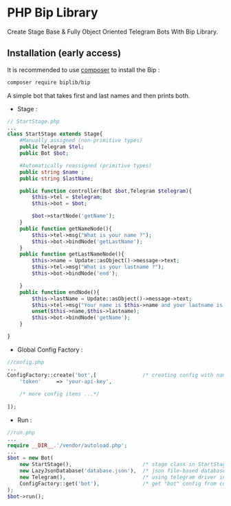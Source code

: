 # PHP Bip Library
Create Stage Base & Fully Object Oriented Telegram Bots With Bip Library.

Installation (early access)
------------
It is recommended to use [composer](https://getcomposer.org) to install the Bip :

```bash
composer require biplib/bip
```
A simple bot that takes first and last names and then prints both.
+ Stage :
```php
// StartStage.php
...
class StartStage extends Stage{
    #Manually assigned (non-primitive types)
    public Telegram $tel;
    public Bot $bot;

    #Automatically reassigned (primitive types)
    public string $name ;
    public string $lastName;

    public function controller(Bot $bot,Telegram $telegram){
        $this->tel = $telegram;
        $this->bot = $bot;

        $bot->startNode('getName');
    }
    public function getNameNode(){
        $this->tel->msg("What is your name ?");
        $this->bot->bindNode('getLastName');
    }
    public function getLastNameNode(){
        $this->name = Update::asObject()->message->text;
        $this->tel->msg("What is your lastname ?");
        $this->bot->bindNode('end');

    }
    public function endNode(){
        $this->lastName = Update::asObject()->message->text;
        $this->tel->msg("Your name is $this->name and your lastname is $this->lastName");
        unset($this->name,$this->lastname);
        $this->bot->bindNode('getName');
    }

}
```
+ Global Config Factory :
```php
//config.php
...
ConfigFactory::create('bot',[               /* creating config with name "bot"   */
    'token'     => 'your-api-key',
    
    /* more config items ...*/
    
]);
```
+ Run :
```php
//run.php
...
require __DIR__.'/vendor/autoload.php';
...
$bot = new Bot(
    new StartStage(),                       /* stage class in StartStage.php      */
    new LazyJsonDatabase('database.json'),  /* json file-based database for test  */
    new Telegram(),                         /* using telegram driver in stage     */
    ConfigFactory::get('bot'),              /* get "bot" config from config.php   */
);
$bot->run();
```
